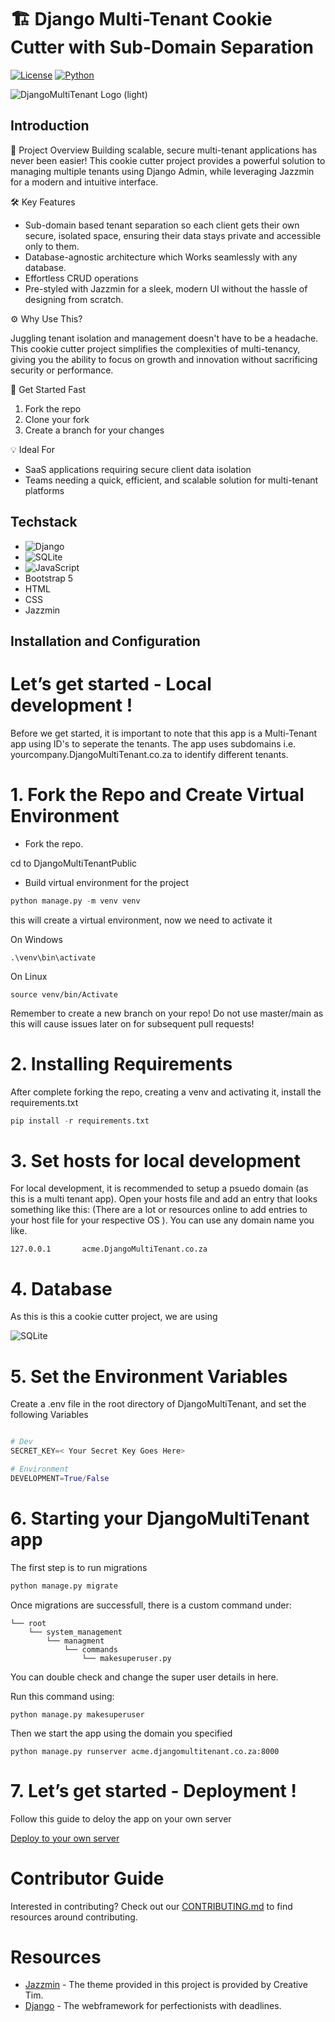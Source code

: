 # 🏗️ Django Multi-Tenant Cookie Cutter with Sub-Domain Separation

[![License](https://img.shields.io/badge/license-MIT-blue)](https://opensource.org/license/mit/)
[![Python](https://img.shields.io/badge/python-3.8%20%7C%203.9%20%7C%203.10-blue)](https://www.python.org/)

<picture width="500">
  <source
    media="(prefers-color-scheme: dark)"
    src=""
    alt="DjangoMultiTenant Logo (dark)"
  />
  <img
    src="https://"
    alt="DjangoMultiTenant Logo (light)"
  />
</picture>

## Introduction

🔑 Project Overview
Building scalable, secure multi-tenant applications has never been easier! This cookie cutter project provides a powerful solution to managing multiple tenants using Django Admin, while leveraging Jazzmin for a modern and intuitive interface.

🛠️ Key Features
- Sub-domain based tenant separation so each client gets their own secure, isolated space, ensuring their data stays private and accessible only to them.
- Database-agnostic architecture which Works seamlessly with any database.
- Effortless CRUD operations
- Pre-styled with Jazzmin for a sleek, modern UI without the hassle of designing from scratch.

⚙️ Why Use This?

Juggling tenant isolation and management doesn't have to be a headache. This cookie cutter project simplifies the complexities of multi-tenancy, giving you the ability to focus on growth and innovation without sacrificing security or performance.

🚀 Get Started Fast
1. Fork the repo
2. Clone your fork
3. Create a branch for your changes

💡 Ideal For

- SaaS applications requiring secure client data isolation
- Teams needing a quick, efficient, and scalable solution for multi-tenant platforms


## Techstack

- ![Django](https://img.shields.io/badge/django-%23092E20.svg?style=for-the-badge&logo=django&logoColor=white)
- ![SQLite](https://img.shields.io/badge/sqlite-%2307405e.svg?style=for-the-badge&logo=sqlite&logoColor=white)
- ![JavaScript](https://img.shields.io/badge/javascript-%23323330.svg?style=for-the-badge&logo=javascript&logoColor=%23F7DF1E)
- Bootstrap 5
- HTML
- CSS
- Jazzmin

## Installation and Configuration

Let’s get started - Local development !
====================

Before we get started, it is important to note that this app is a Multi-Tenant app using ID's to seperate the tenants. The app uses subdomains i.e. yourcompany.DjangoMultiTenant.co.za to identify different tenants.

1\. Fork the Repo and Create Virtual Environment
=============================================

*   Fork the repo.

cd to DjangoMultiTenantPublic

*   Build virtual environment for the project

````python
python manage.py -m venv venv
````

this will create a virtual environment, now we need to activate it

On Windows

````
.\venv\bin\activate
````

On Linux

````
source venv/bin/Activate
````

Remember to create a new branch on your repo! Do not use master/main as this will cause issues later on for subsequent pull requests!


2\. Installing Requirements
=====================

After complete forking the repo, creating a venv and activating it, install the requirements.txt

````python
pip install -r requirements.txt
````

3\. Set hosts for local development
===================================
For local development, it is recommended to setup a psuedo domain (as this is a multi tenant app). Open your hosts file and add an entry that looks something like this: (There are a lot or resources online to add entries to your host file for your respective OS ). You can use any domain name you like.

````
127.0.0.1		acme.DjangoMultiTenant.co.za
````

4\. Database
================================

As this is this a cookie cutter project, we are using

![SQLite](https://img.shields.io/badge/sqlite-%2307405e.svg?style=for-the-badge&logo=sqlite&logoColor=white)


5\. Set the Environment Variables
================================

Create a .env file in the root directory of DjangoMultiTenant, and set the following Variables

````python

# Dev
SECRET_KEY=< Your Secret Key Goes Here>

# Environment
DEVELOPMENT=True/False
````


6\. Starting your DjangoMultiTenant app
================================

The first step is to run migrations

````python
python manage.py migrate
````

Once migrations are successfull, there is a custom command under:


````
└── root
    └── system_management
        └── managment
            └── commands
                └── makesuperuser.py
````
You can double check and change the super user details in here.

Run this command using:

````
python manage.py makesuperuser
````

Then we start the app using the domain you specified

````
python manage.py runserver acme.djangomultitenant.co.za:8000
````

7\. Let’s get started - Deployment  !
=================================

Follow this guide to deloy the app on your own server

[Deploy to your own server](https://www.digitalocean.com/community/tutorials/how-to-set-up-django-with-postgres-nginx-and-gunicorn-on-ubuntu-22-04)


# Contributor Guide

Interested in contributing? Check out our
[CONTRIBUTING.md](https://github.com/nawtybean/DjangoMultiTenantPublic/blob/main/CONTRIBUTING.md)
to find resources around contributing.

# Resources

- [Jazzmin](https://django-jazzmin.readthedocs.io/) - The theme provided in this project is provided by Creative Tim.
- [Django](https://www.djangoproject.com/) - The webframework for perfectionists with deadlines.
